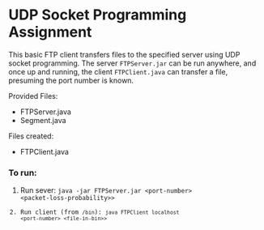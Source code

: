 # UDP Socket Programming Assignment

This basic FTP client transfers files to the specified server using UDP socket programming. The server <code>FTPServer.jar</code> can be run anywhere, and once up and running, the client <code>FTPClient.java</code> can transfer a file, presuming the port number is known.

Provided Files:
* FTPServer.java
* Segment.java

Files created:
* FTPClient.java

### To run:
1. Run sever: <code>java -jar FTPServer.jar \<port-number\> \<packet-loss-probability\>>
2. Run client (from <code>/bin</code>): <code>java FTPClient localhost \<port-number\> \<file-in-bin\>>



